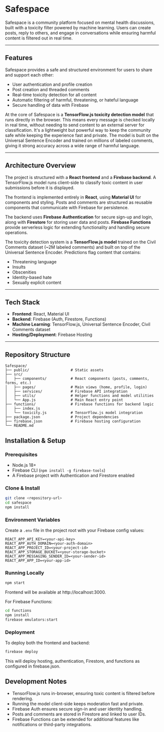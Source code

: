 # Safespace

Safespace is a community platform focused on mental health discussions, built with a toxicity filter powered by machine learning. Users can create posts, reply to others, and engage in conversations while ensuring harmful content is filtered out in real time.

---

## Features

Safespace provides a safe and structured environment for users to share and support each other:

- User authentication and profile creation  
- Post creation and threaded comments  
- Real-time toxicity detection for all content  
- Automatic filtering of harmful, threatening, or hateful language  
- Secure handling of data with Firebase  

At the core of Safespace is a **TensorFlow.js toxicity detection model** that runs directly in the browser. This means every message is checked locally in real time, without needing to send content to an external server for classification. It's a lightweight but powerful way to keep the community safe while keeping the experience fast and private. The model is built on the Universal Sentence Encoder and trained on millions of labeled comments, giving it strong accuracy across a wide range of harmful language.  

---

## Architecture Overview

The project is structured with a **React frontend** and a **Firebase backend**. A TensorFlow.js model runs client-side to classify toxic content in user submissions before it is displayed.  

The frontend is implemented entirely in **React**, using **Material UI** for components and styling. Posts and comments are structured as reusable components that communicate with Firebase for persistence.  

The backend uses **Firebase Authentication** for secure sign-up and login, along with **Firestore** for storing user data and posts. **Firebase Functions** provide serverless logic for extending functionality and handling secure operations.  

The toxicity detection system is a **TensorFlow.js model** trained on the Civil Comments dataset (~2M labeled comments) and built on top of the Universal Sentence Encoder. Predictions flag content that contains:
- Threatening language
- Insults
- Obscenities
- Identity-based hate
- Sexually explicit content

---

## Tech Stack

- **Frontend**: React, Material UI  
- **Backend**: Firebase (Auth, Firestore, Functions)  
- **Machine Learning**: TensorFlow.js, Universal Sentence Encoder, Civil Comments dataset  
- **Hosting/Deployment**: Firebase Hosting  

---

## Repository Structure

```plaintext
Safespace/
├── public/                   # Static assets
├── src/
│   ├── components/           # React components (posts, comments, forms, etc.)
│   ├── pages/                # Main views (home, profile, login)
│   ├── services/             # Firebase API integration
│   ├── utils/                # Helper functions and model utilities
│   └── App.js                # Main React entry point
├── functions/                # Firebase functions for backend logic
│   ├── index.js
│   └── toxicity.js           # TensorFlow.js model integration
├── package.json              # Project dependencies
├── firebase.json             # Firebase hosting configuration
└── README.md
```

## Installation & Setup

### Prerequisites
- Node.js 18+
- Firebase CLI (`npm install -g firebase-tools`)
- A Firebase project with Authentication and Firestore enabled

### Clone & Install
```bash
git clone <repository-url>
cd safespace
npm install
```

### Environment Variables
Create a `.env` file in the project root with your Firebase config values:

```env
REACT_APP_API_KEY=<your-api-key>
REACT_APP_AUTH_DOMAIN=<your-auth-domain>
REACT_APP_PROJECT_ID=<your-project-id>
REACT_APP_STORAGE_BUCKET=<your-storage-bucket>
REACT_APP_MESSAGING_SENDER_ID=<your-sender-id>
REACT_APP_APP_ID=<your-app-id>
```

### Running Locally
```bash
npm start
```
Frontend will be available at http://localhost:3000.

For Firebase Functions:
```bash
cd functions
npm install
firebase emulators:start
```

### Deployment
To deploy both the frontend and backend:
```bash
firebase deploy
```
This will deploy hosting, authentication, Firestore, and functions as configured in firebase.json.

## Development Notes

- TensorFlow.js runs in-browser, ensuring toxic content is filtered before rendering.
- Running the model client-side keeps moderation fast and private.
- Firebase Auth ensures secure sign-in and user identity handling.
- Posts and comments are stored in Firestore and linked to user IDs.
- Firebase Functions can be extended for additional features like notifications or third-party integrations.
